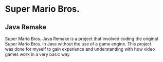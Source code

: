 # Super Mario Bros.
## Java Remake

Super Mario Bros. Java Remake is a project that involved coding the original Super Mario Bros. in Java without the use of a game engine.
This project was done for myself to gain experience and understanding with how video games work in a very basic way.
